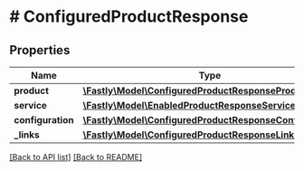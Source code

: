 # # ConfiguredProductResponse

## Properties

Name | Type | Description | Notes
------------ | ------------- | ------------- | -------------
**product** | [**\Fastly\Model\ConfiguredProductResponseProduct**](ConfiguredProductResponseProduct.md) |  | [optional] 
**service** | [**\Fastly\Model\EnabledProductResponseService**](EnabledProductResponseService.md) |  | [optional] 
**configuration** | [**\Fastly\Model\ConfiguredProductResponseConfiguration**](ConfiguredProductResponseConfiguration.md) |  | [optional] 
**_links** | [**\Fastly\Model\ConfiguredProductResponseLinks**](ConfiguredProductResponseLinks.md) |  | [optional] 


[[Back to API list]](../../README.md#endpoints) [[Back to README]](../../README.md)
